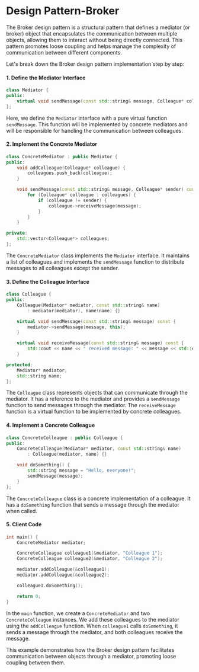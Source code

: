 # Design Pattern-Broker

The Broker design pattern is a structural pattern that defines a mediator (or broker) object that encapsulates the communication between multiple objects, allowing them to interact without being directly connected. This pattern promotes loose coupling and helps manage the complexity of communication between different components.

Let's break down the Broker design pattern implementation step by step:

#### 1. Define the Mediator Interface

```cpp
class Mediator {
public:
    virtual void sendMessage(const std::string& message, Colleague* colleague) const = 0;
};
```

Here, we define the `Mediator` interface with a pure virtual function `sendMessage`. This function will be implemented by concrete mediators and will be responsible for handling the communication between colleagues.

#### 2. Implement the Concrete Mediator

```cpp
class ConcreteMediator : public Mediator {
public:
    void addColleague(Colleague* colleague) {
        colleagues.push_back(colleague);
    }

    void sendMessage(const std::string& message, Colleague* sender) const override {
        for (Colleague* colleague : colleagues) {
            if (colleague != sender) {
                colleague->receiveMessage(message);
            }
        }
    }

private:
    std::vector<Colleague*> colleagues;
};
```

The `ConcreteMediator` class implements the `Mediator` interface. It maintains a list of colleagues and implements the `sendMessage` function to distribute messages to all colleagues except the sender.

#### 3. Define the Colleague Interface

```cpp
class Colleague {
public:
    Colleague(Mediator* mediator, const std::string& name)
        : mediator(mediator), name(name) {}

    virtual void sendMessage(const std::string& message) const {
        mediator->sendMessage(message, this);
    }

    virtual void receiveMessage(const std::string& message) const {
        std::cout << name << " received message: " << message << std::endl;
    }

protected:
    Mediator* mediator;
    std::string name;
};
```

The `Colleague` class represents objects that can communicate through the mediator. It has a reference to the mediator and provides a `sendMessage` function to send messages through the mediator. The `receiveMessage` function is a virtual function to be implemented by concrete colleagues.

#### 4. Implement a Concrete Colleague

```cpp
class ConcreteColleague : public Colleague {
public:
    ConcreteColleague(Mediator* mediator, const std::string& name)
        : Colleague(mediator, name) {}

    void doSomething() {
        std::string message = "Hello, everyone!";
        sendMessage(message);
    }
};
```

The `ConcreteColleague` class is a concrete implementation of a colleague. It has a `doSomething` function that sends a message through the mediator when called.

#### 5. Client Code

```cpp
int main() {
    ConcreteMediator mediator;

    ConcreteColleague colleague1(&mediator, "Colleague 1");
    ConcreteColleague colleague2(&mediator, "Colleague 2");

    mediator.addColleague(&colleague1);
    mediator.addColleague(&colleague2);

    colleague1.doSomething();

    return 0;
}
```

In the `main` function, we create a `ConcreteMediator` and two `ConcreteColleague` instances. We add these colleagues to the mediator using the `addColleague` function. When `colleague1` calls `doSomething`, it sends a message through the mediator, and both colleagues receive the message.

This example demonstrates how the Broker design pattern facilitates communication between objects through a mediator, promoting loose coupling between them.

